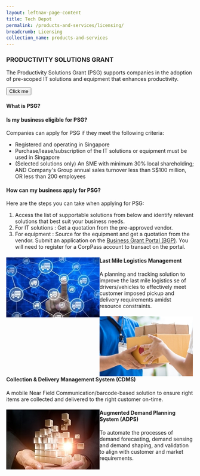 ```yaml
---
layout: leftnav-page-content
title: Tech Depot
permalink: /products-and-services/licensing/
breadcrumb: Licensing
collection_name: products-and-services
---
```

<h3>PRODUCTIVITY SOLUTIONS GRANT</h3>
<p>The Productivity Solutions Grant (PSG) supports companies in the adoption of pre-scoped IT solutions and equipment that enhances productivity.</p>

<button onclick="alert('abc');">Click me</button>

<h4 onclick="document.getElementById('myDIV').display = 'block'">What is PSG?</h4>
<div id="myDIV" style="display:none">
<p>Technology is not about fancy and expensive high-end solutions. You can kick start your technology journey by taking simple steps to automate existing processes and improve productivity. The Productivity Solutions Grant (PSG) supports companies keen on adopting IT solutions and equipment to enhance business processes.


For a start, PSG covers sector-specific solutions including the retail, food, logistics, precision engineering, construction and landscaping industries. Other than sector-specific solutions, PSG also supports adoption of solutions that cut across industries, such as in areas of customer management, data analytics, financial management and inventory tracking.

These solutions have been pre-scoped by various government agencies such as Enterprise Singapore (ESG), National Environment Agency (NEA) and Singapore Tourism Board (STB).

With up to 70% funding support, PSG serves as an avenue for companies to make long-term technology investments. The list of readily adoptable solutions can be found on Tech Depot.

In line with Budget 2019, with effect from 8 April 2019, solutions supported by ESG and that are able to help companies reduce reliance on manpower will be supported at 70%.

Productivity Solutions Grant (SkillsFuture Training Subsidy)

From 1 July 2019, companies with approved Productivity Solutions Grant (PSG) applications can apply for the Productivity Solutions Grant (SkillsFuture Training Subsidy) [PSG (SFTS)] via the Business Grants Portal (BGP).

The subsidy, which is part of the enhanced PSG, allows companies to upskill employees and claim up to 70% of out-of-pocket training expenses, capped at $10,000 per eligible company. This is provided on top of existing government course fee subsidies, and in addition to the sector-specific grant cap for the PSG pre-scoped productivity solutions.

Companies have up to 31 March 2023 to submit their applications. For more information on PSG (SFTS) and the list of suggested training courses, please visit <a href="https://www.skillsfuture.sg/psgtrainingsubsidy">skillsfuture.sg/psgtrainingsubsidy</a>.</p>
</div>

<h4>Is my business eligible for PSG?</h4>
<p>Companies can apply for PSG if they meet the following criteria:</p>
<ul>
  <li>Registered and operating in Singapore</li>
  <li>Purchase/lease/subscription of the IT solutions or equipment must be used in Singapore</li>
  <li>(Selected solutions only) An SME with minimum 30% local shareholding; AND Company's Group annual sales turnover less than S$100 million, OR less than 200 employees</li>
</ul>

<h4>How can my business apply for PSG?</h4>
<p>Here are the steps you can take when applying for PSG:</p>
<ol>
  <li>Access the list of supportable solutions from below and identify relevant solutions that best suit your business needs.</li>
  <li>For IT solutions : Get a quotation from the pre-approved vendor.</li>
  <li>For equipment : Source for the equipment and get a quotation from the vendor.
  Submit an application on the <a href="https://www.businessgrants.gov.sg/">Business Grant Portal (BGP)</a>. You will need to register for a CorpPass account to transact on the portal.</li>
</ol>

<div>
  <img src="/images/sme_tech_solution_1.jpg" align="left" style="width:250px;height:160px;">
  <h4>Last Mile Logistics Management</h4>
  <p>A planning and tracking solution to improve the last mile logistics se of drivers/vehicles to effectively meet customer imposed pickup and delivery requirements amidst resource constraints.</p>
</div>
<div>
  <img src="/images/sme_tech_solution_2.jpg" align="left" style="width:250px;height:160px;">
  <h4>Collection & Delivery Management System (CDMS)</h4>
  <p>A mobile Near Field Communication/barcode-based solution to ensure right items are collected and delivered to the right customer on-time.</p>
</div>
<div>
  <img src="/images/sme_tech_solution_3.jpg" align="left" style="width:250px;height:160px;">
  <h4>Augmented Demand Planning System (ADPS)</h4>
  <p>To automate the processes of demand forecasting, demand sensing and demand shaping, and validation to align with customer and market requirements.</p>
</div>
